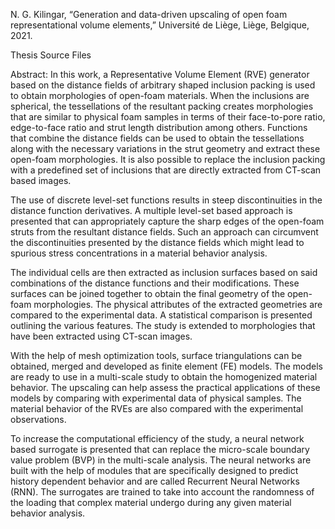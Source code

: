 N. G. Kilingar, “Generation and data-driven upscaling of open foam representational volume elements,” Université de Liège, Liège, Belgique, 2021.

Thesis Source Files

Abstract:
In this work, a Representative Volume Element (RVE) generator based on the distance fields of arbitrary shaped inclusion packing is used to obtain morphologies of open-foam materials. When the inclusions are spherical, the tessellations of the resultant packing creates morphologies that are similar to physical foam samples in terms of their face-to-pore ratio, edge-to-face ratio and strut length distribution among others. Functions that combine the distance fields can be used to obtain the tessellations along with the necessary variations in the strut geometry and extract these open-foam morphologies. It is also possible to replace the inclusion packing with a predefined set of inclusions that are directly extracted from CT-scan based images.

The use of discrete level-set functions results in steep discontinuities in the distance function derivatives. A multiple level-set based approach is presented that can appropriately capture the sharp edges of the open-foam struts from the resultant distance fields. Such an approach can circumvent the discontinuities presented by the distance fields which might lead to spurious stress concentrations in a material behavior analysis.

The individual cells are then extracted as inclusion surfaces based on said combinations of the distance functions and their modifications. These surfaces can be joined together to obtain the final geometry of the open-foam morphologies. The physical attributes of the extracted geometries are compared to the experimental data. A statistical comparison is presented outlining the various features. The study is extended to morphologies that have been extracted using CT-scan images.

With the help of mesh optimization tools, surface triangulations can be obtained, merged and developed as finite element (FE) models. The models are ready to use in a multi-scale study to obtain the homogenized material behavior. The upscaling can help assess the practical applications of these models by comparing with experimental data of physical samples. The material behavior of the RVEs are also compared with the experimental observations.

To increase the computational efficiency of the study, a neural network based surrogate is presented that can replace the micro-scale boundary value problem (BVP) in the multi-scale analysis. The neural networks are built with the help of modules that are specifically designed to predict history dependent behavior and are called Recurrent Neural Networks (RNN). The surrogates are trained to take into account the randomness of the loading that complex material undergo during any given material behavior analysis.

